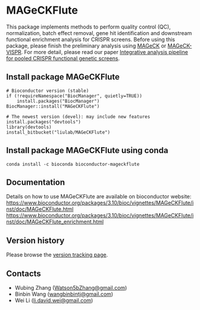 # MAGeCKFlute
This package implements methods to perform quality control (QC), normalization, batch effect removal, gene hit identification and downstream functional enrichment analysis for CRISPR screens. Before using this package, please finish the preliminary analysis using [MAGeCK](https://sourceforge.net/p/mageck/wiki/Home/) or [MAGeCK-VISPR](https://bitbucket.org/liulab/mageck-vispr/src/master/). For more detail, please read our paper [Integrative analysis pipeline for pooled CRISPR functional genetic screens](https://www.nature.com/articles/s41596-018-0113-7).


## Install package MAGeCKFlute

~~~
# Bioconductor version (stable)
if (!requireNamespace("BiocManager", quietly=TRUE))
    install.packages("BiocManager")
BiocManager::install("MAGeCKFlute")

# The newest version (devel): may include new features
install.packages("devtools")
library(devtools)
install_bitbucket("liulab/MAGeCKFlute")
~~~

## Install package MAGeCKFlute using conda

~~~
conda install -c bioconda bioconductor-mageckflute
~~~


## Documentation
Details on how to use MAGeCKFlute are available on bioconductor website:
https://www.bioconductor.org/packages/3.10/bioc/vignettes/MAGeCKFlute/inst/doc/MAGeCKFlute.html
https://www.bioconductor.org/packages/3.10/bioc/vignettes/MAGeCKFlute/inst/doc/MAGeCKFlute_enrichment.html


## Version history
Please browse the [version tracking page](https://www.bioconductor.org/packages/3.10/bioc/news/MAGeCKFlute/NEWS).
	
## Contacts

* Wubing Zhang (Watson5bZhang@gmail.com)
* Binbin Wang (wangbinbintj@gmail.com)
* Wei Li (li.david.wei@gmail.com)
